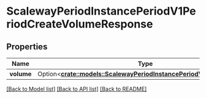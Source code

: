 # ScalewayPeriodInstancePeriodV1PeriodCreateVolumeResponse

## Properties

Name | Type | Description | Notes
------------ | ------------- | ------------- | -------------
**volume** | Option<[**crate::models::ScalewayPeriodInstancePeriodV1PeriodVolume**](scaleway.instance.v1.Volume.md)> |  | [optional]

[[Back to Model list]](../README.md#documentation-for-models) [[Back to API list]](../README.md#documentation-for-api-endpoints) [[Back to README]](../README.md)


